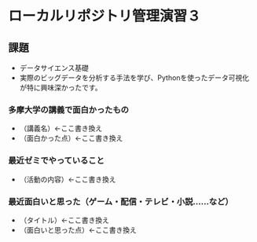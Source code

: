 
# ローカルリポジトリ管理演習３

## 課題
-   データサイエンス基礎
-   実際のビッグデータを分析する手法を学び、Pythonを使ったデータ可視化が特に興味深かったです。

### 多摩大学の講義で面白かったもの
- （講義名）←ここ書き換え
- （面白かった点）←ここ書き換え

### 最近ゼミでやっていること
- （活動の内容）←ここ書き換え

### 最近面白いと思った（ゲーム・配信・テレビ・小説……など）
- （タイトル）←ここ書き換え
- （面白いと思った点）←ここ書き換え
